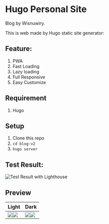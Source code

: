 # Hugo Personal Site

Blog by Wisnuwiry.

This is web made by Hugo static site generator:

## Feature:
1. PWA
2. Fast Loading
3. Lazy loading
4. Full Responsive
5. Easy Customize

## Requirement
1. Hugo

## Setup
1. Clone this repo
1. `cd blog-v2`
1. `hugo server`

## Test Result:
![Test Result with Lighthouse](https://i.ibb.co/vvksSnW/test-result.png)


## Preview

|Light|Dark|
|-----|-----|
|![](https://i.ibb.co/BCzMSNX/Screenshot-1.png)![](https://i.ibb.co/f1RCWr4/Screenshot-1.png)|![](https://i.ibb.co/ZzHJ2Gd/light.png)![](https://i.ibb.co/tMkDs3N/Screenshot-1.png)|